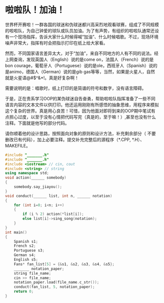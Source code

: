 # 啦啦队！加油！

世界杯开赛啦！一群各国的球迷和伪球迷都兴高采烈地观看球赛，组成了不同规模的啦啦队，为自己钟爱的球队或队员加油。为了有声势，有组织的啦啦队通常还设有一个现场指挥，告诉大家什么时候得喊“加油”、什么时候唱歌。不过，现场环境噪声非常大，指挥有时会把指示打印在纸上给大家看。

然而，不同国家语言差异太大，对于“加油”，来自不同地方的人有不同的说法。经上网查询，发现英国人（English）说的是come on，法国人（French）说的是bon courage，葡萄牙人（Portuguese）说的是ole，西班牙人（Spanish）说的是animo，德国人（German）说的是gib gas等等，当然，如果是火星人，自然就是火星语@#$^&*!。真是好复杂啊！

需要说明的是：唱歌时，纸上打印的是简谱的符号和数字，没有语言障碍。

于是，正在贵系学习OOP的某伪球迷自告奋勇，帮助啦啦队指挥准备了一些不同语言内容的文本文件以供打印。他还运用刚刚有所感悟的抽象思维，用程序来模拟这个复杂的世界。真是用心良苦！可惜，因为他面对即将到来的OOP期中笔试有点担心过度，以至于没有心情把代码写完（真是的，至于嘛！）,甚至也没有什么注释。下面就是他写的部分代码。

请你顺着他的设计思路，按照面向对象的原则和设计方法，补充剩余部分（ 不要删改已有代码），加上必要注释。提交补充完整后的源程序（*.CPP, *.H）、MAKEFILE。

```c++
#include "_______.h"
#include "_______.h"
#include <iostream> // cin, cout
#include <string> // string
using namespace std;
void action(______ somebody)
{
    somebody.say_jiayou();
}
void conduct(______ list, int n, ______ notation)
{
    for (int i=0; i<n; i++)
    {
        if (i % 2) action(*list[i]);
        else list[i]->sing_song(notation);
    }
}
int main()
{
    Spanish s1;
    French s2;
    Portuguese s3;
    German s4;
    English s5;
    Fans* fan_list[5] = {&s1, &s2, &s3, &s4, &s5};
    _______ notation_paper;
    string file_name;
    cin >> file_name;
    notation_paper.load(file_name.c_str());
    conduct(fan_list, 5, notation_paper);
    return 0;
}
```